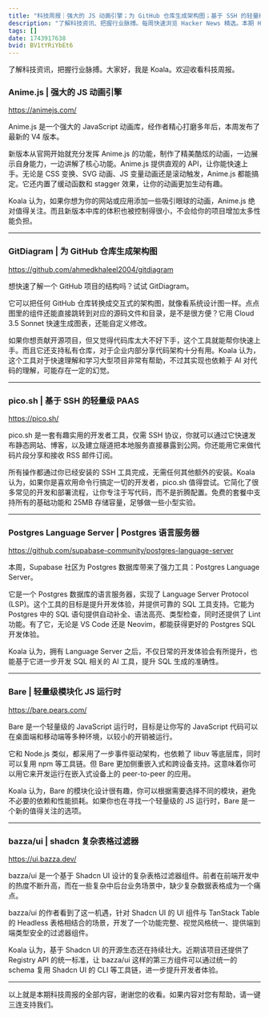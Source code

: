 ```yaml
---
title: "科技周报｜强大的 JS 动画引擎；为 GitHub 仓库生成架构图；基于 SSH 的轻量级 PAAS"
description: "了解科技资讯、把握行业脉搏。每周快速浏览 Hacker News 精选。本期 Hacker Newsletter 地址：https://buttondown.com/hacker-newsletter/archive/hacker-newsletter-740/"
tags: []
date: 1743917638
bvid: BV1tYRiYbEt6
---
```

了解科技资讯，把握行业脉搏。大家好，我是 Koala。欢迎收看科技周报。

### Anime.js | 强大的 JS 动画引擎
https://animejs.com/

Anime.js 是一个强大的 JavaScript 动画库，经作者精心打磨多年后，本周发布了最新的 V4 版本。

新版本从官网开始就充分发挥 Anime.js 的功能，制作了精美酷炫的动画，一边展示自身能力，一边讲解了核心功能。Anime.js 提供直观的 API，让你能快速上手。无论是 CSS 变换、SVG 动画、JS 变量动画还是滚动触发，Anime.js 都能搞定。它还内置了缓动函数和 stagger 效果，让你的动画更加生动有趣。

Koala 认为，如果你想为你的网站或应用添加一些吸引眼球的动画，Anime.js 绝对值得关注。而且新版本中库的体积也被控制得很小，不会给你的项目增加太多性能负担。

---

### GitDiagram | 为 GitHub 仓库生成架构图
https://github.com/ahmedkhaleel2004/gitdiagram

想快速了解一个 GitHub 项目的结构吗？试试 GitDiagram。

它可以把任何 GitHub 仓库转换成交互式的架构图，就像看系统设计图一样。点点图里的组件还能直接跳转到对应的源码文件和目录，是不是很方便？它用 Cloud 3.5 Sonnet 快速生成图表，还能自定义修改。

如果你想贡献开源项目，但又觉得代码库太大不好下手，这个工具就能帮你快速上手。而且它还支持私有仓库，对于企业内部分享代码架构十分有用。Koala 认为，这个工具对于快速理解和学习大型项目非常有帮助，不过其实现也依赖于 AI 对代码的理解，可能存在一定的幻觉。

---

### pico.sh | 基于 SSH 的轻量级 PAAS
https://pico.sh/

pico.sh 是一套有趣实用的开发者工具，仅需 SSH 协议，你就可以通过它快速发布静态网站、博客，以及建立隧道把本地服务直接暴露到公网。你还能用它来做代码片段分享和接收 RSS 邮件订阅。

所有操作都通过你已经安装的 SSH 工具完成，无需任何其他额外的安装。Koala 认为，如果你是喜欢用命令行搞定一切的开发者，pico.sh 值得尝试。它简化了很多常见的开发和部署流程，让你专注于写代码，而不是折腾配置。免费的套餐中支持所有的基础功能和 25MB 存储容量，足够做一些小型实验。

---

### Postgres Language Server | Postgres 语言服务器
https://github.com/supabase-community/postgres-language-server

本周，Supabase 社区为 Postgres 数据库带来了强力工具：Postgres Language Server。

它是一个 Postgres 数据库的语言服务器，实现了 Language Server Protocol (LSP)。这个工具的目标是提升开发体验，并提供可靠的 SQL 工具支持。它能为 Postgres 中的 SQL 语句提供自动补全、语法高亮、类型检查，同时还提供了 Lint 功能。有了它，无论是 VS Code 还是 Neovim，都能获得更好的 Postgres SQL 开发体验。

Koala 认为，拥有 Language Server 之后，不仅日常的开发体验会有所提升，也能基于它进一步开发 SQL 相关的 AI 工具，提升 SQL 生成的准确性。

---

### Bare | 轻量级模块化 JS 运行时
https://bare.pears.com/

Bare 是一个轻量级的 JavaScript 运行时，目标是让你写的 JavaScript 代码可以在桌面端和移动端等多种环境，以较小的开销被运行。

它和 Node.js 类似，都采用了一步事件驱动架构，也依赖了 libuv 等底层库，同时可以复用 npm 等工具链。但 Bare 更加侧重嵌入式和跨设备支持。这意味着你可以用它来开发运行在嵌入式设备上的 peer-to-peer 的应用。

Koala 认为，Bare 的模块化设计很有趣，你可以根据需要选择不同的模块，避免不必要的依赖和性能损耗。如果你也在寻找一个轻量级的 JS 运行时，Bare 是一个新的值得关注的选项。

---

### bazza/ui | shadcn 复杂表格过滤器
https://ui.bazza.dev/

bazza/ui 是一个基于 Shadcn UI 设计的复杂表格过滤器组件。前者在前端开发中的热度不断升高，而在一些复杂中后台业务场景中，缺少复杂数据表格成为一个痛点。

bazza/ui 的作者看到了这一机遇，针对 Shadcn UI 的 UI 组件与 TanStack Table 的 Headless 表格相结合的场景，开发了一个功能完整、视觉风格统一、提供端到端类型安全的过滤器组件。

Koala 认为，基于 Shadcn UI 的开源生态还在持续壮大。近期该项目还提供了 Registry API 的统一标准，让 bazza/ui 这样的第三方组件可以通过统一的 schema 复用 Shadcn UI 的 CLI 等工具链，进一步提升开发者体验。

---

以上就是本期科技周报的全部内容，谢谢您的收看。如果内容对您有帮助，请一键三连支持我们。

